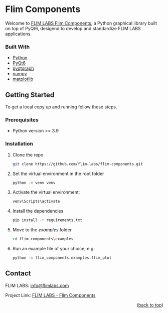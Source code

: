 # Flim Components

Welcome to [FLIM LABS Flim Components](https://github.com/flim-labs/flim-components), a Python graphical library built on top of PyQt6, desigend to develop and standardize FLIM LABS applications.


### Built With

* [Python](https://www.python.org/)
* [PyQt6](https://pypi.org/project/PyQt6/)
* [pyqtgraph](https://www.pyqtgraph.org/)
* [numpy](https://numpy.org/)
* [matplotlib](https://pypi.org/project/matplotlib/)



<!-- GETTING STARTED -->
## Getting Started

To get a local copy up and running follow these steps.

### Prerequisites

* Python version >= 3.9


### Installation

1. Clone the repo
   ```sh
   git clone https://github.com/flim-labs/flim-components.git
   ```
2. Set the virtual environment in the root folder
   ```sh
   python -m venv venv
   ```
3. Activate the virtual environment:
   ```sh
   venv\Scripts\activate 
   ```   
4. Install the dependencies
   ```sh
   pip install -r requirements.txt
   ```
5. Move to the _examples_ folder
   ```sh
   cd flim_components\examples
   ```     
6. Run an example file of your choice; e.g:
   ```sh
   python -m flim_components.examples.flim_plot
   ```  


## Contact

FLIM LABS: info@flimlabs.com

Project Link: [FLIM LABS - Flim Components](https://github.com/flim-labs/flim-components)

<p align="right">(<a href="#readme-top">back to top</a>)</p>
